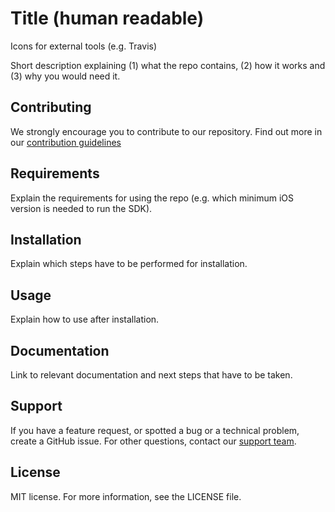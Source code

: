 # Title (human readable)
Icons for external tools (e.g. Travis)

Short description explaining (1) what the repo contains, (2) how it works and (3) why you would need it.  

## Contributing
We strongly encourage you to contribute to our repository. Find out more in our [contribution guidelines](https://github.com/Adyen/.github/blob/master/CONTRIBUTING.md)

## Requirements
Explain the requirements for using the repo (e.g. which minimum iOS version is needed to run the SDK).

## Installation
Explain which steps have to be performed for installation.

## Usage
Explain how to use after installation.

## Documentation
Link to relevant documentation and next steps that have to be taken.

## Support
If you have a feature request, or spotted a bug or a technical problem, create a GitHub issue. For other questions, contact our [support team](https://support.adyen.com/hc/en-us/requests/new?ticket_form_id=360000705420).    

## License    
MIT license. For more information, see the LICENSE file.
